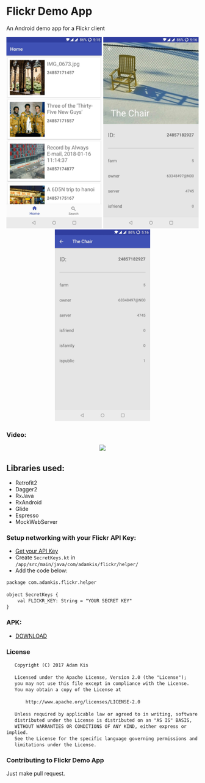 # Flickr Demo App
An Android demo app for a Flickr client

<p align="center">
  <img src="https://github.com/adamkis/Flickr/blob/prototyping/extraFiles/recents.jpg" width="250">
  <img src="https://github.com/adamkis/Flickr/blob/prototyping/extraFiles/photo_detail.jpg" width="250">
  <img src="https://github.com/adamkis/Flickr/blob/prototyping/extraFiles/photo_detail_collapsed.jpg" width="250">
</p>

### Video:
<p align="center">
  <img src="https://i.imgur.com/VAoBsVh.gif" width="250">
</p>

## Libraries used:
- Retrofit2
- Dagger2
- RxJava
- RxAndroid
- Glide
- Espresso
- MockWebServer

### Setup networking with your Flickr API Key:
- [Get your API Key](https://www.flickr.com/services/apps/create/apply/)
- Create ```SecretKeys.kt```  in  ```/app/src/main/java/com/adamkis/flickr/helper/```
- Add the code below:
```
package com.adamkis.flickr.helper

object SecretKeys {
    val FLICKR_KEY: String = "YOUR SECRET KEY"
}
```

### APK:
- [DOWNLOAD](https://github.com/adamkis/Flickr/blob/prototyping/extraFiles/flickr-app-debug.apk)

### License
```
   Copyright (C) 2017 Adam Kis

   Licensed under the Apache License, Version 2.0 (the "License");
   you may not use this file except in compliance with the License.
   You may obtain a copy of the License at

       http://www.apache.org/licenses/LICENSE-2.0

   Unless required by applicable law or agreed to in writing, software
   distributed under the License is distributed on an "AS IS" BASIS,
   WITHOUT WARRANTIES OR CONDITIONS OF ANY KIND, either express or implied.
   See the License for the specific language governing permissions and
   limitations under the License.
```

### Contributing to Flickr Demo App
Just make pull request.
